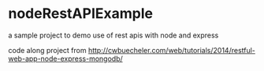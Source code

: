 nodeRestAPIExample
==================

a sample project to demo use of rest apis with node and express

code along project from 
http://cwbuecheler.com/web/tutorials/2014/restful-web-app-node-express-mongodb/
